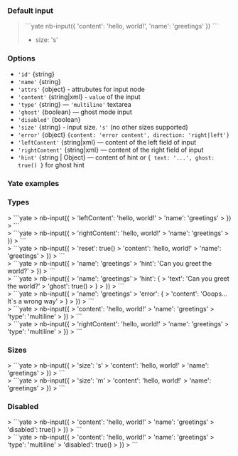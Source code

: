 ### Default input

> <div example="input-simple"/>
> ```yate
> nb-input({
>   'content': 'hello, world!',
>   'name': 'greetings'
> })
> ```
>
> * size: 's'

### Options

* `'id'` {string}
* `'name'` {string}
* `'attrs'` {object} - attrubutes for input node
* `'content'` {string|xml} - `value` of the input
* `'type'` {string} — `'multiline'` textarea
* `'ghost'` {boolean} — ghost mode input
* `'disabled'` {boolean}
* `'size'` {string}  - input size. `'s'` (no other sizes supported)
* `'error'` {object} `{content: 'error content', direction: 'right|left'}`
* `'leftContent'` {string|xml} — content of the left field of input
* `'rightContent'` {string|xml} — content of the right field of input
* `'hint'` {string | Object} — content of hint or `{ text: '...', ghost: true() }` for ghost hint

### Yate examples

### Types

<div example="input-simple-left-content"/>
> ```yate
> nb-input({
>     'leftContent': 'hello, world!'
>     'name': 'greetings'
> })
> ```

<div example="input-simple-right-content"/>
> ```yate
> nb-input({
>     'rightContent': 'hello, world!'
>     'name': 'greetings'
> })
> ```

<div example="input-simple-reset"/>
> ```yate
> nb-input({
>     'reset': true()
>     'content': 'hello, world!'
>     'name': 'greetings'
> })
> ```

<div example="input-simple-hint"/>
> ```yate
> nb-input({
>     'name': 'greetings'
>     'hint': 'Can you greet the world?'
> })
> ```

<div example="input-simple-hint-ghost"/>
> ```yate
> nb-input({
>     'name': 'greetings'
>     'hint': {
>          'text': 'Can you greet the world?'
>          'ghost': true()
>     }
> })
> ```

<div example="input-simple-error"/>
> ```yate
> nb-input({
>     'name': 'greetings'
>     'error': {
>          'content': 'Ooops... It`s a wrong way'
>     }
> })
> ```

<div example="input-multiline"/>
> ```yate
> nb-input({
>     'content': 'hello, world!'
>     'name': 'greetings'
>     'type': 'multiline'
> })
> ```

<div example="input-multiline-rightContent"/>
> ```yate
> nb-input({
>     'rightContent': 'hello, world!'
>     'name': 'greetings'
>     'type': 'multiline'
> })
> ```

### Sizes

<div example="input-size-s"/>
> ```yate
> nb-input({
>     'size': 's'
>     'content': 'hello, world!'
>     'name': 'greetings'
> })
> ```

<div example="input-size-m"/>
> ```yate
> nb-input({
>     'size': 'm'
>     'content': 'hello, world!'
>     'name': 'greetings'
> })
> ```

### Disabled

<div example="input-simple-disabled"/>
> ```yate
> nb-input({
>     'content': 'hello, world!'
>     'name': 'greetings'
>     'disabled': true()
> })
> ```

<div example="input-multiline-disabled"/>
> ```yate
> nb-input({
>     'content': 'hello, world!'
>     'name': 'greetings'
>     'type': 'multiline'
>     'disabled': true()
> })
> ```